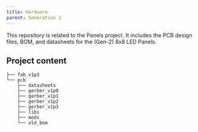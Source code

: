```yaml
---
title: Hardware
parent: Generation 2
---
```



This repository is related to the Panels project.  It includes the PCB design files, BOM, and datasheets for the (Gen-2) 8x8 LED Panels.

## Project content

```
├── fab_v1p3
└── pcb
    ├── datasheets
    ├── gerber_v1p0
    ├── gerber_v1p1
    ├── gerber_v1p2
    ├── gerber_v1p3
    ├── libs
    ├── mods
    └── old_bom
```